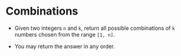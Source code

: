 # Combinations

- Given two integers `n` and `k`, return all possible combinations of `k` numbers chosen from the range `[1, n]`.

- You may return the answer in any order.
